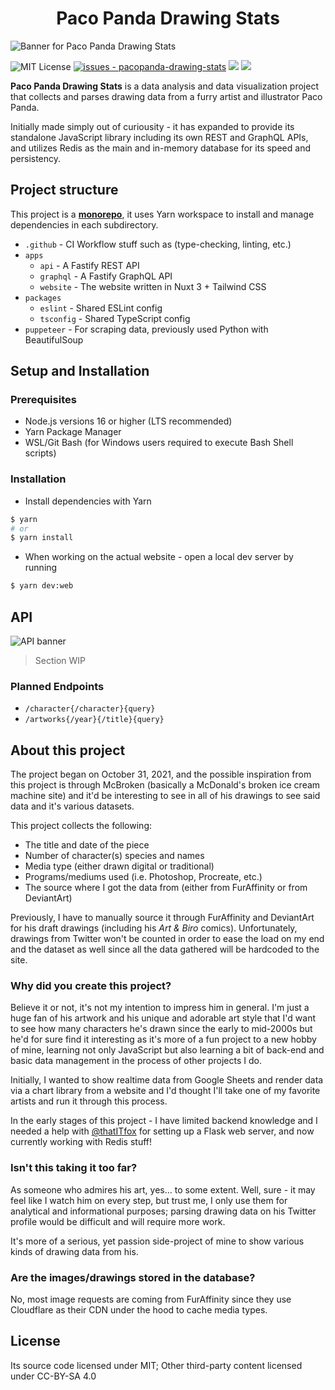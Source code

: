 <h1 align="center">Paco Panda Drawing Stats</h1>

![Banner for Paco Panda Drawing Stats](https://user-images.githubusercontent.com/94678583/208869784-c68b5483-8e18-4d01-9163-d502b4cb40c5.png)

![MIT License](https://img.shields.io/badge/license-MIT-336600)
[![issues - pacopanda-drawing-stats](https://img.shields.io/github/issues/kuroji-fusky/pacopanda-drawing-stats)](https://github.com/kuroji-fusky/pacopanda-drawing-stats/issues)
![](https://img.shields.io/github/last-commit/kuroji-fusky/pacopanda-drawing-stats)
![](https://img.shields.io/github/contributors/kuroji-fusky/pacopanda-drawing-stats)

**Paco Panda Drawing Stats** is a data analysis and data visualization project
that collects and parses drawing data from a furry artist and illustrator
Paco Panda.

Initially made simply out of curiousity - it has expanded to provide its standalone
JavaScript library including its own REST and GraphQL APIs, and utilizes Redis as
the main and in-memory database for its speed and persistency.

## Project structure

This project is a [**monorepo**](https://monorepo.tools/#what-is-a-monorepo), it uses Yarn workspace to install and manage dependencies in each subdirectory.

- `.github` - CI Workflow stuff such as (type-checking, linting, etc.)
- `apps`
  - `api` - A Fastify REST API
  - `graphql` - A Fastify GraphQL API
  - `website` - The website written in Nuxt 3 + Tailwind CSS
- `packages`
  - `eslint` - Shared ESLint config
  - `tsconfig` - Shared TypeScript config
- `puppeteer` - For scraping data, previously used Python with BeautifulSoup

## Setup and Installation

### Prerequisites

- Node.js versions 16 or higher (LTS recommended)
- Yarn Package Manager
- WSL/Git Bash (for Windows users required to execute Bash Shell scripts)

### Installation

- Install dependencies with Yarn

```bash
$ yarn
# or
$ yarn install
```

- When working on the actual website - open a local dev server by running

```bash
$ yarn dev:web
```

## API

![API banner](https://user-images.githubusercontent.com/94678583/203912229-9b6c2479-e999-4b36-9d54-205037691d18.png)

> Section WIP

### Planned Endpoints

- `/character{/character}{query}`
- `/artworks{/year}{/title}{query}`

## About this project

The project began on October 31, 2021, and the possible inspiration from this
project is through McBroken (basically a McDonald's broken ice cream machine site)
and it'd be interesting to see in all of his drawings to see said data and it's various
datasets.

This project collects the following:

- The title and date of the piece
- Number of character(s) species and names
- Media type (either drawn digital or traditional)
- Programs/mediums used (i.e. Photoshop, Procreate, etc.)
- The source where I got the data from (either from FurAffinity or from DeviantArt)

Previously, I have to manually source it through FurAffinity and DeviantArt for his draft
drawings (including his _Art & Biro_ comics). Unfortunately, drawings from
Twitter won't be counted in order to ease the load on my end and the dataset
as well since all the data gathered will be hardcoded to the site.

### Why did you create this project?

Believe it or not, it's not my intention to impress him in general. I'm just a huge fan of his
artwork and his unique and adorable art style that I'd want to see how many characters
he's drawn since the early to mid-2000s but he'd for sure find it interesting as it's more of
a fun project to a new hobby of mine, learning not only JavaScript but also learning
a bit of back-end and basic data management in the process of other projects I do.

Initially, I wanted to show realtime data from Google Sheets and render data via
a chart library from a website and I'd thought I'll take one of my favorite
artists and run it through this process.

In the early stages of this project - I have limited backend knowledge and I
needed a help with [@thatITfox][it] for setting up a Flask web server, and
now currently working with Redis stuff!

### Isn't this taking it too far?

As someone who admires his art, yes... to some extent. Well, sure - it may feel
like I watch him on every step, but trust me, I only use them for analytical and
informational purposes; parsing drawing data on his Twitter profile would be difficult
and will require more work.

It's more of a serious, yet passion side-project of mine to show various
kinds of drawing data from his.

### Are the images/drawings stored in the database?

No, most image requests are coming from FurAffinity since they use Cloudflare as their CDN
under the hood to cache media types.

## License

Its source code licensed under MIT; Other third-party content licensed under CC-BY-SA 4.0

[it]: https://github.com/thatITfox
